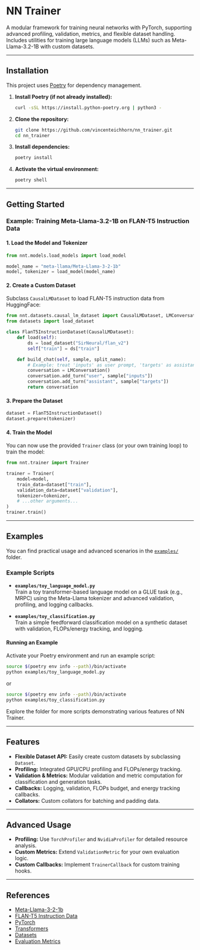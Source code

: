 # NN Trainer

A modular framework for training neural networks with PyTorch, supporting advanced profiling, validation, metrics, and flexible dataset handling.  
Includes utilities for training large language models (LLMs) such as Meta-Llama-3.2-1B with custom datasets.

---

## Installation

This project uses [Poetry](https://python-poetry.org/) for dependency management.

1. **Install Poetry (if not already installed):**
   ```bash
   curl -sSL https://install.python-poetry.org | python3 -
   ```

2. **Clone the repository:**
   ```bash
   git clone https://github.com/vincenteichhorn/nn_trainer.git
   cd nn_trainer
   ```

3. **Install dependencies:**
   ```bash
   poetry install
   ```

4. **Activate the virtual environment:**
   ```bash
   poetry shell
   ```

---

## Getting Started

### Example: Training Meta-Llama-3.2-1B on FLAN-T5 Instruction Data

#### 1. Load the Model and Tokenizer

```python
from nnt.models.load_models import load_model

model_name = "meta-llama/Meta-Llama-3-2-1b"
model, tokenizer = load_model(model_name)
```

#### 2. Create a Custom Dataset

Subclass `CausalLMDataset` to load FLAN-T5 instruction data from HuggingFace:

```python
from nnt.datasets.causal_lm_dataset import CausalLMDataset, LMConversation
from datasets import load_dataset

class FlanT5InstructionDataset(CausalLMDataset):
    def load(self):
        ds = load_dataset("SirNeural/flan_v2")
        self["train"] = ds["train"]

    def build_chat(self, sample, split_name):
        # Example: treat 'inputs' as user prompt, 'targets' as assistant response
        conversation = LMConversation()
        conversation.add_turn("user", sample["inputs"])
        conversation.add_turn("assistant", sample["targets"])
        return conversation
```

#### 3. Prepare the Dataset

```python
dataset = FlanT5InstructionDataset()
dataset.prepare(tokenizer)
```

#### 4. Train the Model

You can now use the provided `Trainer` class (or your own training loop) to train the model:

```python
from nnt.trainer import Trainer

trainer = Trainer(
    model=model,
    train_data=dataset["train"],
    validation_data=dataset["validation"],
    tokenizer=tokenizer,
    # ...other arguments...
)
trainer.train()
```

---

## Examples

You can find practical usage and advanced scenarios in the [`examples/`](examples/) folder.

### Example Scripts

- **`examples/toy_language_model.py`**  
  Train a toy transformer-based language model on a GLUE task (e.g., MRPC) using the Meta-Llama tokenizer and advanced validation, profiling, and logging callbacks.

- **`examples/toy_classification.py`**  
  Train a simple feedforward classification model on a synthetic dataset with validation, FLOPs/energy tracking, and logging.

#### Running an Example

Activate your Poetry environment and run an example script:

```bash
source $(poetry env info --path)/bin/activate
python examples/toy_language_model.py
```

or

```bash
source $(poetry env info --path)/bin/activate
python examples/toy_classification.py
```

Explore the folder for more scripts demonstrating various features of NN Trainer.

---

## Features

- **Flexible Dataset API:** Easily create custom datasets by subclassing `Dataset`.
- **Profiling:** Integrated GPU/CPU profiling and FLOPs/energy tracking.
- **Validation & Metrics:** Modular validation and metric computation for classification and generation tasks.
- **Callbacks:** Logging, validation, FLOPs budget, and energy tracking callbacks.
- **Collators:** Custom collators for batching and padding data.

---

## Advanced Usage

- **Profiling:** Use `TorchProfiler` and `NvidiaProfiler` for detailed resource analysis.
- **Custom Metrics:** Extend `ValidationMetric` for your own evaluation logic.
- **Custom Callbacks:** Implement `TrainerCallback` for custom training hooks.

---

## References

- [Meta-Llama-3-2-1b](https://huggingface.co/meta-llama/Meta-Llama-3-2-1b)
- [FLAN-T5 Instruction Data](https://huggingface.co/datasets/SirNeural/flan_v2)
- [PyTorch](https://pytorch.org/)
- [Transformers](https://huggingface.co/docs/transformers/index)
- [Datasets](https://huggingface.co/docs/datasets/index)
- [Evaluation Metrics](https://huggingface.co/docs/evaluate/index)
